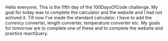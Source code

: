 Hello everyone, 
This is the fifth day of the 100DaysOfCode challenge.
My goal for today was to complete the calculator and the website and I had not achived it.
Till now I've made the standard calculator. I have to add the currency converter, length converter, temperature converter etc.
My goals for tomorrow are to complete one of these and to complete the website and practice reactQuery.
